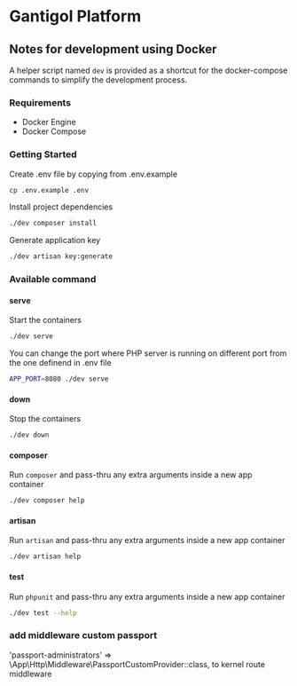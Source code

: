 Gantigol Platform
=================


Notes for development using Docker
----------------------------------

A helper script named `dev` is provided as a shortcut for the docker-compose commands to simplify the development process.

### Requirements

- Docker Engine
- Docker Compose


### Getting Started

Create .env file by copying from .env.example

```bash
cp .env.example .env
```

Install project dependencies

```bash
./dev composer install
```

Generate application key

```bash
./dev artisan key:generate
```

### Available command

#### serve

Start the containers

```bash
./dev serve
```

You can change the port where PHP server is running on different port from the one definend in .env file

```bash
APP_PORT=8080 ./dev serve
```

#### down

Stop the containers

```bash
./dev down
```

#### composer

Run `composer` and pass-thru any extra arguments inside a new app container

```bash
./dev composer help
```

#### artisan

Run `artisan` and pass-thru any extra arguments inside a new app container

```bash
./dev artisan help
```

#### test

Run `phpunit` and pass-thru any extra arguments inside a new app container

```bash
./dev test --help
```

### add middleware custom passport

'passport-administrators' => \App\Http\Middleware\PassportCustomProvider::class, to kernel route middleware

